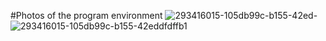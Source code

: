 #Photos of the program environment
![293416015-105db99c-b155-42ed-](https://github.com/Abolfazlghaseemi/Class-of-students/assets/85543976/fd9aae48-d90a-4341-a49e-d4dbed612f08)
![293416015-105db99c-b155-42eddfdffb1](https://github.com/Abolfazlghaseemi/Class-of-students/assets/85543976/0790d809-de7d-4dc2-9393-6b713026c718)
